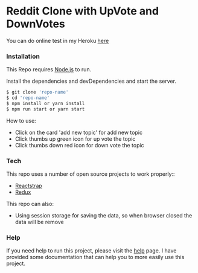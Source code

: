 # Reddit Clone with UpVote and DownVotes


You can do online test in my Heroku [here](http://reddit-clone-demo.herokuapp.com/)

### Installation

This Repo requires [Node.js](https://nodejs.org/) to run.

Install the dependencies and devDependencies and start the server.

```sh
$ git clone 'repo-name'
$ cd 'repo-name'
$ npm install or yarn install
$ npm run start or yarn start
```

How to use:
  - Click on the card 'add new topic' for add new topic
  - Click thumbs up green icon for up vote the topic
  - Click thumbs down red icon for down vote the topic

### Tech

This repo uses a number of open source projects to work properly::

* [Reactstrap](http://reactstrap.github.io/)
* [Redux](https://github.com/reduxjs/redux)

This repo can also:
* Using session storage for saving the data, so when browser closed the data will be remove

### Help
If you need help to run this project, please visit the [help](http://reddit-clone-demo.herokuapp.com/help) page. I have provided some documentation that can help you to more easily use this project.
